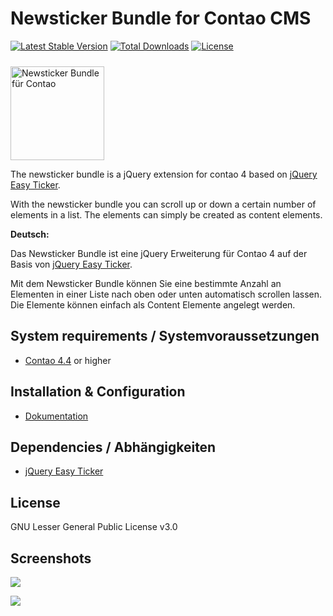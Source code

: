 Newsticker Bundle for Contao CMS
============================================================

[![Latest Stable Version](https://poser.pugx.org/pdir/newsticker-bundle/v/stable)](https://packagist.org/packages/pdir/newsticker-bundle)
[![Total Downloads](https://poser.pugx.org/pdir/newsticker-bundle/downloads)](https://packagist.org/packages/pdir/newsticker-bundle)
[![License](https://poser.pugx.org/pdir/newsticker-bundle/license)](https://packagist.org/packages/pdir/newsticker-bundle)

<img src="https://docs.pdir.de/_images/newsticker/pdir_icon_newsticker.svg" alt="Newsticker Bundle für Contao" style="width:150px;margin-top:10px;">

The newsticker bundle is a jQuery extension for contao 4 based on 
[jQuery Easy Ticker](https://github.com/vaakash/jquery-easy-ticker).

With the newsticker bundle you can scroll up or down a certain number of elements in a list. The elements can simply be 
created as content elements.

**Deutsch:**

Das Newsticker Bundle ist eine jQuery Erweiterung für Contao 4 auf der Basis von 
[jQuery Easy Ticker](https://github.com/vaakash/jquery-easy-ticker).

Mit dem Newsticker Bundle können Sie eine bestimmte Anzahl an Elementen in einer Liste nach oben oder unten automatisch 
scrollen lassen. Die Elemente können einfach als Content Elemente angelegt werden.

System requirements / Systemvoraussetzungen
-------------------

* [Contao 4.4](https://github.com/contao/contao-bundle) or higher


Installation & Configuration
----------------------------
* [Dokumentation](https://docs.pdir.de/#/newsticker/index)


Dependencies / Abhängigkeiten
------------

* [jQuery Easy Ticker](https://github.com/vaakash/jquery-easy-ticker)


License
-------
GNU Lesser General Public License v3.0


Screenshots
-------

![](https://docs.pdir.de/_images/newsticker/newsticker_elemente_backend.png)  

![](https://docs.pdir.de/_images/newsticker/newsticker_beispiel.png)
